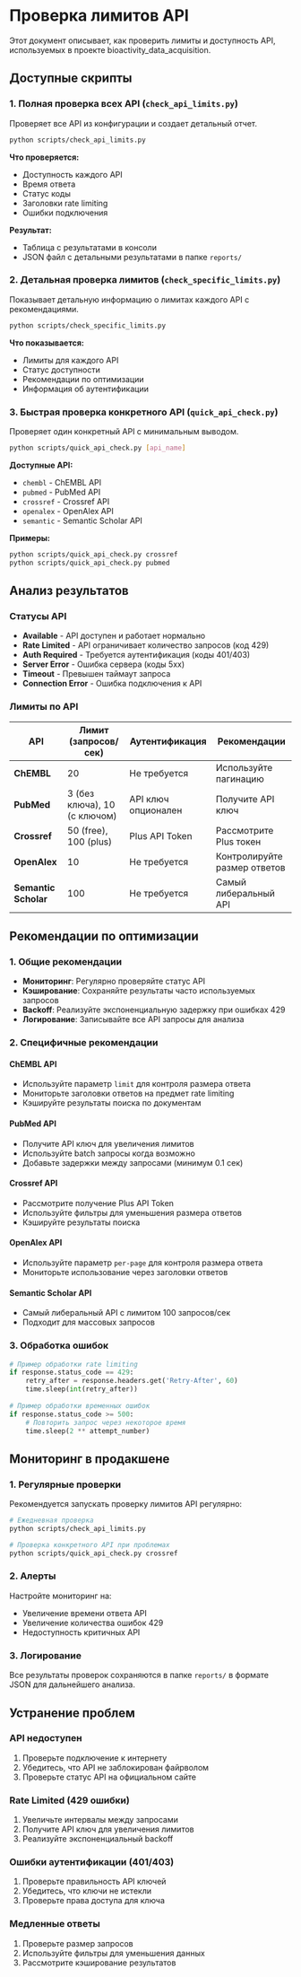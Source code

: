 # Проверка лимитов API

Этот документ описывает, как проверить лимиты и доступность API, используемых в проекте bioactivity_data_acquisition.

## Доступные скрипты

### 1. Полная проверка всех API (`check_api_limits.py`)

Проверяет все API из конфигурации и создает детальный отчет.

```bash
python scripts/check_api_limits.py
```

**Что проверяется:**
- Доступность каждого API
- Время ответа
- Статус коды
- Заголовки rate limiting
- Ошибки подключения

**Результат:**
- Таблица с результатами в консоли
- JSON файл с детальными результатами в папке `reports/`

### 2. Детальная проверка лимитов (`check_specific_limits.py`)

Показывает детальную информацию о лимитах каждого API с рекомендациями.

```bash
python scripts/check_specific_limits.py
```

**Что показывается:**
- Лимиты для каждого API
- Статус доступности
- Рекомендации по оптимизации
- Информация об аутентификации

### 3. Быстрая проверка конкретного API (`quick_api_check.py`)

Проверяет один конкретный API с минимальным выводом.

```bash
python scripts/quick_api_check.py [api_name]
```

**Доступные API:**
- `chembl` - ChEMBL API
- `pubmed` - PubMed API  
- `crossref` - Crossref API
- `openalex` - OpenAlex API
- `semantic` - Semantic Scholar API

**Примеры:**
```bash
python scripts/quick_api_check.py crossref
python scripts/quick_api_check.py pubmed
```

## Анализ результатов

### Статусы API

- **Available** - API доступен и работает нормально
- **Rate Limited** - API ограничивает количество запросов (код 429)
- **Auth Required** - Требуется аутентификация (коды 401/403)
- **Server Error** - Ошибка сервера (коды 5xx)
- **Timeout** - Превышен таймаут запроса
- **Connection Error** - Ошибка подключения к API

### Лимиты по API

| API | Лимит (запросов/сек) | Аутентификация | Рекомендации |
|-----|---------------------|----------------|--------------|
| **ChEMBL** | 20 | Не требуется | Используйте пагинацию |
| **PubMed** | 3 (без ключа), 10 (с ключом) | API ключ опционален | Получите API ключ |
| **Crossref** | 50 (free), 100 (plus) | Plus API Token | Рассмотрите Plus токен |
| **OpenAlex** | 10 | Не требуется | Контролируйте размер ответов |
| **Semantic Scholar** | 100 | Не требуется | Самый либеральный API |

## Рекомендации по оптимизации

### 1. Общие рекомендации

- **Мониторинг**: Регулярно проверяйте статус API
- **Кэширование**: Сохраняйте результаты часто используемых запросов
- **Backoff**: Реализуйте экспоненциальную задержку при ошибках 429
- **Логирование**: Записывайте все API запросы для анализа

### 2. Специфичные рекомендации

#### ChEMBL API
- Используйте параметр `limit` для контроля размера ответа
- Мониторьте заголовки ответов на предмет rate limiting
- Кэшируйте результаты поиска по документам

#### PubMed API
- Получите API ключ для увеличения лимитов
- Используйте batch запросы когда возможно
- Добавьте задержки между запросами (минимум 0.1 сек)

#### Crossref API
- Рассмотрите получение Plus API Token
- Используйте фильтры для уменьшения размера ответов
- Кэшируйте результаты поиска

#### OpenAlex API
- Используйте параметр `per-page` для контроля размера ответа
- Мониторьте использование через заголовки ответов

#### Semantic Scholar API
- Самый либеральный API с лимитом 100 запросов/сек
- Подходит для массовых запросов

### 3. Обработка ошибок

```python
# Пример обработки rate limiting
if response.status_code == 429:
    retry_after = response.headers.get('Retry-After', 60)
    time.sleep(int(retry_after))
    
# Пример обработки временных ошибок
if response.status_code >= 500:
    # Повторить запрос через некоторое время
    time.sleep(2 ** attempt_number)
```

## Мониторинг в продакшене

### 1. Регулярные проверки

Рекомендуется запускать проверку лимитов API регулярно:

```bash
# Ежедневная проверка
python scripts/check_api_limits.py

# Проверка конкретного API при проблемах
python scripts/quick_api_check.py crossref
```

### 2. Алерты

Настройте мониторинг на:
- Увеличение времени ответа API
- Увеличение количества ошибок 429
- Недоступность критичных API

### 3. Логирование

Все результаты проверок сохраняются в папке `reports/` в формате JSON для дальнейшего анализа.

## Устранение проблем

### API недоступен
1. Проверьте подключение к интернету
2. Убедитесь, что API не заблокирован файрволом
3. Проверьте статус API на официальном сайте

### Rate Limited (429 ошибки)
1. Увеличьте интервалы между запросами
2. Получите API ключ для увеличения лимитов
3. Реализуйте экспоненциальный backoff

### Ошибки аутентификации (401/403)
1. Проверьте правильность API ключей
2. Убедитесь, что ключи не истекли
3. Проверьте права доступа для ключа

### Медленные ответы
1. Проверьте размер запросов
2. Используйте фильтры для уменьшения данных
3. Рассмотрите кэширование результатов
